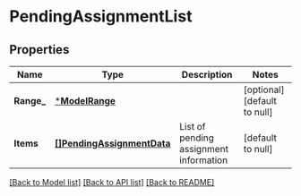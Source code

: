# PendingAssignmentList

## Properties
Name | Type | Description | Notes
------------ | ------------- | ------------- | -------------
**Range_** | [***ModelRange**](Range.md) |  | [optional] [default to null]
**Items** | [**[]PendingAssignmentData**](PendingAssignmentData.md) | List of pending assignment information | [default to null]

[[Back to Model list]](../README.md#documentation-for-models) [[Back to API list]](../README.md#documentation-for-api-endpoints) [[Back to README]](../README.md)

